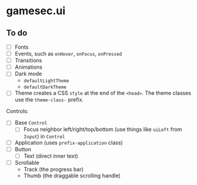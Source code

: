 # gamesec.ui

## To do

- [ ] Fonts
- [ ] Events, such as `onHover`, `onFocus`, `onPressed`
- [ ] Transitions
- [ ] Animations
- [ ] Dark mode
  - `defaultLightTheme`
  - `defaultDarkTheme`
- [ ] Theme creates a CSS `style` at the end of the `<head>`. The theme classes use the `theme-class-` prefix.

Controls:

- [ ] Base `Control`
  - [ ] Focus neighbor left/right/top/bottom (use things like `uiLeft` from `Input`) in `Control`
- [ ] Application (uses `prefix-application` class)
- [ ] Button
  - [ ] Text (direct inner text)
- [ ] Scrollable
  - Track (the progress bar)
  - Thumb (the draggable scrolling handle)